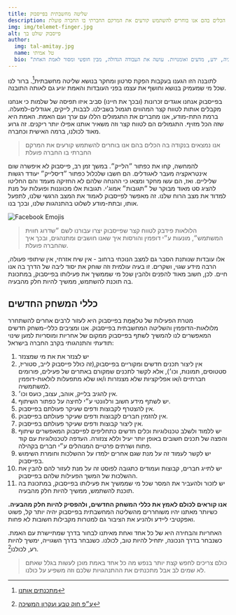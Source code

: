 ```yaml
---
title: שליטה מחשבתית בפייסבוק
description: אנו נמצאים בנקודה בה הכלים בהם אנו בוחרים להשתמש קורעים את המרקם החברתי בו החברה פועלת
img: img/telemet-finger.jpg
alt: פייסבוק שולט בך
author:
  img: tal-amitay.jpg
  name: טל אמיתי
  bio: "שחקן במשחק החיים, וולונטריסט ערני, איש טכנולוגיה, ידע, מדעים ואומנויות. עושה את העבודה הגדולה, מבין חופשי ומסור לאמת האחת ."
---
```


לתובנה הזו הגענו בעקבות הפקת סרטון ומחקר בנושא שליטה מחשבתית[^1]. ברור לנו שכל מי שמעמיק בנושא וחושף את עצמו בפני העובדות והאמת יגיע גם לאותה התובנה.

בפייסבוק אנחנו אוגדים זכרונות (ובכך את חיינו) סביב איזו תפיסה של שלמות כי אנחנו מקבלים אותות לטווח קצר המהווים תגמול בשבילנו. לבבות, לייקים, אגודלים-למעלה. ברמת התת-מודע, אנו מחברים את התגמולים הללו עם ערך ועם האמת. האמת היא שזה הכל מזויף. התגמולים הם לטווח קצר וזה משאיר אותנו אפילו יותר ריקנים. זה גרוע מאוד לכולנו, ברמה האישית וכחברה.

> אנו נמצאים בנקודה בה הכלים בהם אנו בוחרים להשתמש קורעים את המרקם החברתי בו החברה פועלת

להמחשה, קחו את כפתור ״הלייק״. במשך זמן רב, פייסבוק לא איפשרה שום אינטראקציה מעבר לאגודלים. הם חשבו שלכלול כפתור ״דיסלייק״ יעודד רגשות שליליים. ואז, הם עשו מחקר ומצאו כי ההנחה שלהם לא החזיקה מעמד והם החליטו להציג סט מאוד מבוקר של ״תגובות״ אמוג'י. תגובות אלו מכווננות ופועלות על מנת למדוד את מצב הרוח שלנו. זה מאפשר לפייסבוק לאמוד את המצב הרגשי שלנו, לתפעל אותו, ובתת-מודע לשלוט בהתנהגות שלנו, ובכך בנו.

![Facebook Emojis](20200721/emojis.jpg)

> הלולאות פידבק לטווח קצר שפייסבוק יצרו עבורנו לשם ״שדרוג חווית המשתמש״, מונעות ע״י דופמין והורסות איך שאנו חושבים ומתנהגים, ובכך איך שהחברה פועלת.

אלו עובדות שנותנת הסבר גם למצב הנוכחי ברחוב - אין שיח אזרחי, אין שיתופי פעולה, הרבה מידע שגוי, ושקרים. זו בעיה עולמית וזה שוחק את יסוד ליבה של הדרך בה אנו חיים. לכן, חשוב מאוד להפנים ולהבין שכל מי שממשיך את פעילותו בפייסבוק, במתכונת בה תוכנת להשתמש, ממשיך להיות חלק מהבעיה.

## כללי המשחק החדשים

מטרת הפעילות של טלאֱמֶת בפייסבוק היא לעזור לרבים אחרים להשתחרר מלולאות-הדופמין והשליטה המחשבתית בפייסבוק. אנו ומציבים כללי-משחק חדשים המאפשרים לנו להמשיך לשתף בפייסבוק ממקום של אחריות ומוסריות למען שינוי תודעתי והתנהגותי בקרב החברה בישראל:

1. יש לצנזר את את מי שמצנזר
1. אין ליצור תכנים חדשים ומקוריים בפייסבוק,(זה כולל פייסבוק לייב, סטוריז, סטטוסים, תמונות, וכו׳), אלא לקשר לתכנים שמקורם באתרים של פעילים, פורומים חברתיים ו/או אפליקציות שלא מצנזרות ו/או שלא מתפעלות לולאות-דופמין למשתמשיה.
1. אין להגיב בלייק, אוהב, עצוב, כועס וכו׳.
1. יש לשתף מידע חשוב ורלוונטי ע״י לחיצה על כפתור השיתוף.
1. אין להצטרף לקבוצות ודפים שעיקר פעולתם בפייסבוק.
1. אין להזמין חברים לקבוצות ודפים שעיקר פעולתם בפייסבוק.
1. אין ליצור קבוצות ודפים שעיקר פעולתם בפייסבוק.
1. יש ללמוד ולשלב טכנולוגיות וכלים חדשים כתחליפים לפייסבוק המאפשרים שיתוף והפצה של תכנים חשובים באופן יותר יעיל וללא צנזורה. העדפה לטכנולוגיות עם קוד פתוח ושרתים פרטיים המנוהלים ע״י חברים בקהילה.
1. יש לקשר לעמוד זה על מנת שגם אחרים ילמדו על ההשלכות וחומרת השימוש בפייסבוק.
1. יש לתייג חברים, קבוצות ועמודים כתגובה לפוסט זה על מנת לעזור להם להבין את ההשלכות של המשך הפעילות שלהם בפייסבוק.
1. יש לזכור ולהעביר את המסר שכל מי שממשיך את פעילותו בפייסבוק, במתכונת בה תוכנת להשתמש, ממשיך להיות חלק מהבעיה.

**אנו קוראים לכולם לאמץ את כללי המשחק החדשים, ולהפסיק להיות חלק מהבעיה.** כשיותר מאתנו יהיו משוחררים מהשליטה המחשבתית בפייסבוק יהיה יותר קל, פשוט ואפקטיבי ליידע ולהניע את הציבור גם למטרות מקבילות חשובות לא פחות.

האחריות והבחירה היא של כל אחד ואחת מאיתנו לבחור בדרך שמתיישרת עם האמת. כשנבחר בדרך הנכונה, יתחיל להיות טוב, לכולנו. כשנבחר בדרך השגוייה, ימשיך להיות רע, לכולנו[^2].

>  כולם צריכים לחפש קצת יותר בנפש מה כל אחד באמת מוכן לעשות בגלל שאתם לא שמים לב אבל מתכנתים את ההתנהגויות שלכם וזה משפיע על כולנו.

[^1]: [מתכנתים אותנו](https://www.youtube.com/watch?v=uJpU1hJ5Teg)
[^2]: [ע״פ חוק טבע ועקרון המשיכה](../t/natural-law)

<!-- <info-box>
  <template #info-box>
    מצאת טעות או רוצה לתרום לעריכה? הקוד פתוח ב- GitHub
  </template>
</info-box> -->
